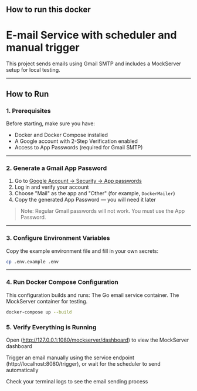 ## How to run this docker

# E-mail Service with scheduler and manual trigger

This project sends emails using Gmail SMTP and includes a MockServer setup for local testing.

---

## How to Run

### 1. Prerequisites

Before starting, make sure you have:

- Docker and Docker Compose installed
- A Google account with 2-Step Verification enabled
- Access to App Passwords (required for Gmail SMTP)

---

### 2. Generate a Gmail App Password

1. Go to [Google Account → Security → App passwords](https://myaccount.google.com/apppasswords)
2. Log in and verify your account
3. Choose "Mail" as the app and "Other" (for example, `DockerMailer`)
4. Copy the generated App Password — you will need it later

> Note: Regular Gmail passwords will not work. You must use the App Password.

---

### 3. Configure Environment Variables

Copy the example environment file and fill in your own secrets:

```bash
cp .env.example .env
```

---

### 4. Run Docker Compose Configuration

This configuration builds and runs:
The Go email service container.
The MockServer container for testing.

```bash
docker-compose up --build
```

### 5. Verify Everything is Running

Open (http://127.0.0.1:1080/mockserver/dashboard) to view the MockServer dashboard

Trigger an email manually using the service endpoint (http://localhost:8080/trigger), or wait for the scheduler to send automatically

Check your terminal logs to see the email sending process
